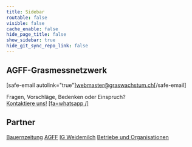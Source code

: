 ```yaml
---
title: Sidebar
routable: false
visible: false
cache_enable: false
hide_page_title: false
show_sidebar: true
hide_git_sync_repo_link: false
---
```


## AGFF-Grasmessnetzwerk

[safe-email autolink="true"]webmaster@graswachstum.ch[/safe-email]  


Fragen, Vorschläge, Bedenken oder Einspruch?  
[Kontaktiere uns!](/contact?classes=button) [[fa=whatsapp /]](https://chat.whatsapp.com/HWT0TodVZBuBDVAFVrUUbr)



## Partner
[Bauernzeitung](https://www.bauernzeitung.ch/graswachstum-serie) 
[AGFF](https://www.agff.ch) 
[IG Weidemilch](https://www.weidemilch.ch) 
[Betriebe und Organisationen](/about)